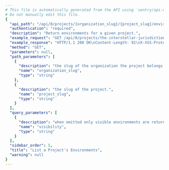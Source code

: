 ```yaml
---
# This file is automatically generated from the API using `sentry/api-docs/generator.py.`
# Do not manually edit this file.
{
  "api_path": "/api/0/projects/{organization_slug}/{project_slug}/environments/", 
  "authentication": "required", 
  "description": "Return environments for a given project.", 
  "example_request": "GET /api/0/projects/the-interstellar-jurisdiction/pump-station/environments/ HTTP/1.1\nHost: sentry.io\nAuthorization: Bearer <token>", 
  "example_response": "HTTP/1.1 200 OK\nContent-Length: 91\nX-XSS-Protection: 1; mode=block\nX-Content-Type-Options: nosniff\nContent-Language: en\nAccess-Control-Expose-Headers: X-Sentry-Error, Retry-After\nVary: Accept-Language, Cookie\nAccess-Control-Allow-Methods: GET, HEAD, OPTIONS\nAllow: GET, HEAD, OPTIONS\nAccess-Control-Allow-Origin: *\nAccess-Control-Allow-Headers: X-Sentry-Auth, X-Requested-With, Origin, Accept, Content-Type, Authentication, Authorization\nContent-Type: application/json\nX-Frame-Options: deny\n\n[\n  {\n    \"id\": \"1\", \n    \"isHidden\": false, \n    \"name\": \"prod\"\n  }, \n  {\n    \"id\": \"2\", \n    \"isHidden\": false, \n    \"name\": \"production\"\n  }\n]", 
  "method": "GET", 
  "parameters": null, 
  "path_parameters": [
    {
      "description": "the slug of the organization the project belongs to.", 
      "name": "organization_slug", 
      "type": "string"
    }, 
    {
      "description": "the slug of the project.", 
      "name": "project_slug", 
      "type": "string"
    }
  ], 
  "query_parameters": [
    {
      "description": "when omitted only visible environments are returned. Set to `\"hidden\"` for only hidden environments, or `\"all\"` for both hidden and visible environments.", 
      "name": "visibility", 
      "type": "string"
    }
  ], 
  "sidebar_order": 5, 
  "title": "List a Project's Environments", 
  "warning": null
}
---
```

